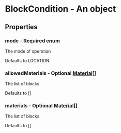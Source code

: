 

# BlockCondition - An object



## Properties



### mode - Required [enum](enum)



 The mode of operation



Defaults to LOCATION



### allowedMaterials - Optional [Material[]](Material[])



 The list of blocks



Defaults to []



### materials - Optional [Material[]](Material[])



 The list of blocks



Defaults to []

